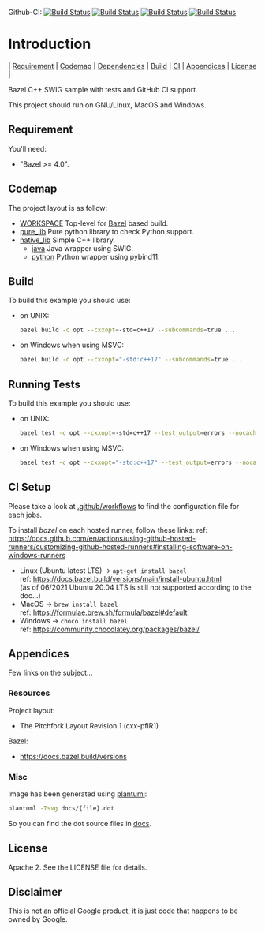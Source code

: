 Github-CI:
[![Build Status][amd64_linux_status]][amd64_linux_link]
[![Build Status][amd64_macos_status]][amd64_macos_link]
[![Build Status][amd64_windows_status]][amd64_windows_link]
[![Build Status][amd64_docker_status]][amd64_docker_link]

[amd64_linux_status]: ./../../actions/workflows/amd64_linux.yml/badge.svg
[amd64_linux_link]: ./../../actions/workflows/amd64_linux.yml
[amd64_macos_status]: ./../../actions/workflows/amd64_macos.yml/badge.svg
[amd64_macos_link]: ./../../actions/workflows/amd64_macos.yml
[amd64_windows_status]: ./../../actions/workflows/amd64_windows.yml/badge.svg
[amd64_windows_link]: ./../../actions/workflows/amd64_windows.yml
[amd64_docker_status]: ./../../actions/workflows/amd64_docker.yml/badge.svg
[amd64_docker_link]: ./../../actions/workflows/amd64_docker.yml

# Introduction

<nav for="project"> |
<a href="#requirement">Requirement</a> |
<a href="#codemap">Codemap</a> |
<a href="#dependencies">Dependencies</a> |
<a href="#build">Build</a> |
<a href="ci/README.md">CI</a> |
<a href="#appendices">Appendices</a> |
<a href="#license">License</a> |
</nav>

Bazel C++ SWIG sample with tests and GitHub CI support.

This project should run on GNU/Linux, MacOS and Windows.

## Requirement

You'll need:

* "Bazel >= 4.0".

## Codemap

The project layout is as follow:

* [WORKSPACE](WORKSPACE) Top-level for [Bazel](https://bazel.build) based build.
* [pure_lib](pure_lib) Pure python library to check Python support.
* [native_lib](native_lib) Simple C++ library.
  * [java](native_lib/java) Java wrapper using SWIG.
  * [python](native_lib/python) Python wrapper using pybind11.

## Build

To build this example you should use:

* on UNIX:

  ```sh
  bazel build -c opt --cxxopt=-std=c++17 --subcommands=true ...
  ```

* on Windows when using MSVC:

  ```sh
  bazel build -c opt --cxxopt="-std:c++17" --subcommands=true ...
  ```

## Running Tests

To build this example you should use:

* on UNIX:

  ```sh
  bazel test -c opt --cxxopt=-std=c++17 --test_output=errors --nocache_test_results ...
  ```

* on Windows when using MSVC:

  ```sh
  bazel test -c opt --cxxopt="-std:c++17" --test_output=errors --nocache_test_results ...
  ```

## CI Setup

Please take a look at [.github/workflows](.github/workflows) to find the configuration file for each jobs.

To install *bazel* on each hosted runner, follow these links:
ref: https://docs.github.com/en/actions/using-github-hosted-runners/customizing-github-hosted-runners#installing-software-on-windows-runners

* Linux (Ubuntu latest LTS) -> `apt-get install bazel`<br>
  ref: https://docs.bazel.build/versions/main/install-ubuntu.html<br>
  (as of 06/2021 Ubuntu 20.04 LTS is still not supported according to the doc...)
* MacOS -> `brew install bazel`<br>
  ref: https://formulae.brew.sh/formula/bazel#default
* Windows -> `choco install bazel`<br>
  ref: https://community.chocolatey.org/packages/bazel/

## Appendices

Few links on the subject...

### Resources

Project layout:

* The Pitchfork Layout Revision 1 (cxx-pflR1)

Bazel:

* https://docs.bazel.build/versions

### Misc

Image has been generated using [plantuml](http://plantuml.com/):

```bash
plantuml -Tsvg docs/{file}.dot
```
So you can find the dot source files in [docs](docs).

## License

Apache 2. See the LICENSE file for details.

## Disclaimer

This is not an official Google product, it is just code that happens to be
owned by Google.
